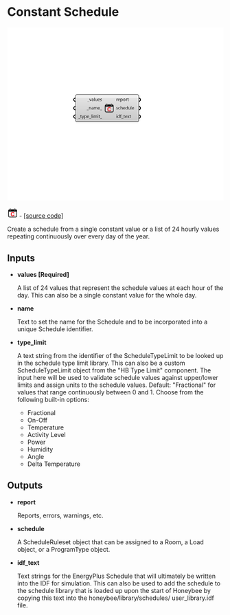 # Constant Schedule

![](../../.gitbook/assets/Constant_Schedule.png)

![](../../.gitbook/assets/Constant_Schedule%20%281%29.png) - [\[source code\]](https://github.com/ladybug-tools/honeybee-grasshopper-energy/blob/master/honeybee_grasshopper_energy/src//HB%20Constant%20Schedule.py)

Create a schedule from a single constant value or a list of 24 hourly values repeating continuously over every day of the year.

## Inputs

* **values \[Required\]**

  A list of 24 values that represent the schedule values at each hour of the day. This can also be a single constant value for the whole day. 

* **name**

  Text to set the name for the Schedule and to be incorporated into a unique Schedule identifier. 

* **type\_limit**

  A text string from the identifier of the ScheduleTypeLimit to be looked up in the schedule type limit library. This can also be a custom ScheduleTypeLimit object from the "HB Type Limit" component. The input here will be used to validate schedule values against upper/lower limits and assign units to the schedule values. Default: "Fractional" for values that range continuously between 0 and 1. Choose from the following built-in options:

  * Fractional
  * On-Off
  * Temperature
  * Activity Level
  * Power
  * Humidity
  * Angle
  * Delta Temperature

## Outputs

* **report**

  Reports, errors, warnings, etc. 

* **schedule**

  A ScheduleRuleset object that can be assigned to a Room, a Load object, or a ProgramType object. 

* **idf\_text**

  Text strings for the EnergyPlus Schedule that will ultimately be written into the IDF for simulation. This can also be used to add the schedule to the schedule library that is loaded up upon the start of Honeybee by copying this text into the honeybee/library/schedules/ user\_library.idf file. 

